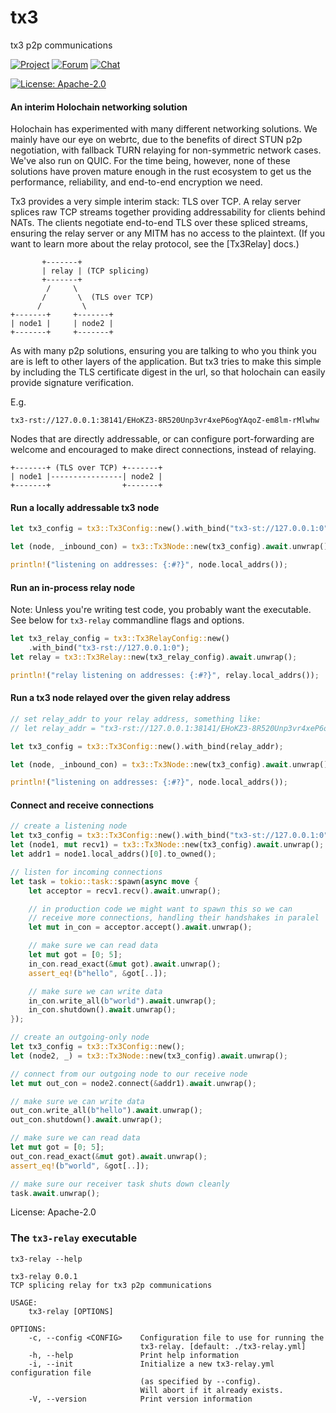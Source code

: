 # tx3

tx3 p2p communications

[![Project](https://img.shields.io/badge/project-holochain-blue.svg?style=flat-square)](http://holochain.org/)
[![Forum](https://img.shields.io/badge/chat-forum%2eholochain%2enet-blue.svg?style=flat-square)](https://forum.holochain.org)
[![Chat](https://img.shields.io/badge/chat-chat%2eholochain%2enet-blue.svg?style=flat-square)](https://chat.holochain.org)

[![License: Apache-2.0](https://img.shields.io/badge/License-Apache%202.0-blue.svg)](https://www.apache.org/licenses/LICENSE-2.0)

#### An interim Holochain networking solution

Holochain has experimented with many different networking solutions.
We mainly have our eye on webrtc, due to the benefits of direct STUN
p2p negotiation, with fallback TURN relaying for non-symmetric network
cases. We've also run on QUIC. For the time being, however, none of these
solutions have proven mature enough in the rust ecosystem to get us
the performance, reliability, and end-to-end encryption we need.

Tx3 provides a very simple interim stack: TLS over TCP. A relay server
splices raw TCP streams together providing addressability for clients
behind NATs. The clients negotiate end-to-end TLS over these spliced
streams, ensuring the relay server or any MITM has no access to the
plaintext. (If you want to learn more about the relay protocol, see
the [Tx3Relay] docs.)

```
       +-------+
       | relay | (TCP splicing)
       +-------+
        /     \
       /       \  (TLS over TCP)
      /         \
+-------+     +-------+
| node1 |     | node2 |
+-------+     +-------+
```

As with many p2p solutions, ensuring you are talking to who you think you
are is left to other layers of the application. But tx3 tries to make
this simple by including the TLS certificate digest in the url, so that
holochain can easily provide signature verification.

E.g.

```
tx3-rst://127.0.0.1:38141/EHoKZ3-8R520Unp3vr4xeP6ogYAqoZ-em8lm-rMlwhw
```

Nodes that are directly addressable, or can configure port-forwarding are
welcome and encouraged to make direct connections, instead of relaying.

```
+-------+ (TLS over TCP) +-------+
| node1 |----------------| node2 |
+-------+                +-------+
```

#### Run a locally addressable tx3 node

```rust
let tx3_config = tx3::Tx3Config::new().with_bind("tx3-st://127.0.0.1:0");

let (node, _inbound_con) = tx3::Tx3Node::new(tx3_config).await.unwrap();

println!("listening on addresses: {:#?}", node.local_addrs());
```

#### Run an in-process relay node

Note: Unless you're writing test code, you probably want the executable.
See below for `tx3-relay` commandline flags and options.

```rust
let tx3_relay_config = tx3::Tx3RelayConfig::new()
    .with_bind("tx3-rst://127.0.0.1:0");
let relay = tx3::Tx3Relay::new(tx3_relay_config).await.unwrap();

println!("relay listening on addresses: {:#?}", relay.local_addrs());
```

#### Run a tx3 node relayed over the given relay address

```rust
// set relay_addr to your relay address, something like:
// let relay_addr = "tx3-rst://127.0.0.1:38141/EHoKZ3-8R520Unp3vr4xeP6ogYAqoZ-em8lm-rMlwhw";

let tx3_config = tx3::Tx3Config::new().with_bind(relay_addr);

let (node, _inbound_con) = tx3::Tx3Node::new(tx3_config).await.unwrap();

println!("listening on addresses: {:#?}", node.local_addrs());
```

#### Connect and receive connections

```rust
// create a listening node
let tx3_config = tx3::Tx3Config::new().with_bind("tx3-st://127.0.0.1:0");
let (node1, mut recv1) = tx3::Tx3Node::new(tx3_config).await.unwrap();
let addr1 = node1.local_addrs()[0].to_owned();

// listen for incoming connections
let task = tokio::task::spawn(async move {
    let acceptor = recv1.recv().await.unwrap();

    // in production code we might want to spawn this so we can
    // receive more connections, handling their handshakes in paralel
    let mut in_con = acceptor.accept().await.unwrap();

    // make sure we can read data
    let mut got = [0; 5];
    in_con.read_exact(&mut got).await.unwrap();
    assert_eq!(b"hello", &got[..]);

    // make sure we can write data
    in_con.write_all(b"world").await.unwrap();
    in_con.shutdown().await.unwrap();
});

// create an outgoing-only node
let tx3_config = tx3::Tx3Config::new();
let (node2, _) = tx3::Tx3Node::new(tx3_config).await.unwrap();

// connect from our outgoing node to our receive node
let mut out_con = node2.connect(&addr1).await.unwrap();

// make sure we can write data
out_con.write_all(b"hello").await.unwrap();
out_con.shutdown().await.unwrap();

// make sure we can read data
let mut got = [0; 5];
out_con.read_exact(&mut got).await.unwrap();
assert_eq!(b"world", &got[..]);

// make sure our receiver task shuts down cleanly
task.await.unwrap();
```

License: Apache-2.0

### The `tx3-relay` executable
`tx3-relay --help`
```text
tx3-relay 0.0.1
TCP splicing relay for tx3 p2p communications

USAGE:
    tx3-relay [OPTIONS]

OPTIONS:
    -c, --config <CONFIG>    Configuration file to use for running the
                             tx3-relay. [default: ./tx3-relay.yml]
    -h, --help               Print help information
    -i, --init               Initialize a new tx3-relay.yml configuration file
                             (as specified by --config).
                             Will abort if it already exists.
    -V, --version            Print version information

```
